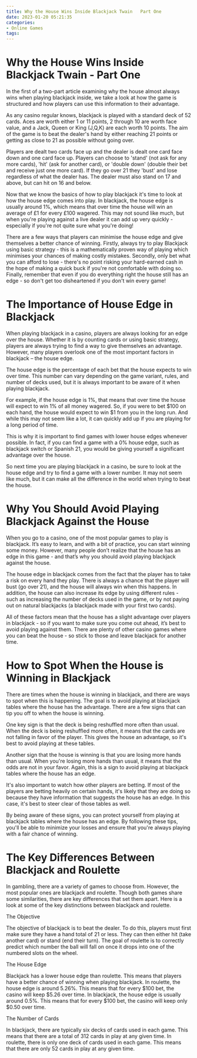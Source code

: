 ```yaml
---
title: Why the House Wins Inside Blackjack Twain   Part One
date: 2023-01-20 05:21:35
categories:
- Online Games
tags:
---
```



#  Why the House Wins Inside Blackjack Twain - Part One

In the first of a two-part article examining why the house almost always wins when playing blackjack inside, we take a look at how the game is structured and how players can use this information to their advantage.

As any casino regular knows, blackjack is played with a standard deck of 52 cards. Aces are worth either 1 or 11 points, 2 through 10 are worth face value, and a Jack, Queen or King (J,Q,K) are each worth 10 points. The aim of the game is to beat the dealer's hand by either reaching 21 points or getting as close to 21 as possible without going over.

Players are dealt two cards face up and the dealer is dealt one card face down and one card face up. Players can choose to 'stand' (not ask for any more cards), 'hit' (ask for another card), or 'double down' (double their bet and receive just one more card). If they go over 21 they 'bust' and lose regardless of what the dealer has. The dealer must also stand on 17 and above, but can hit on 16 and below.

Now that we know the basics of how to play blackjack it's time to look at how the house edge comes into play. In blackjack, the house edge is usually around 1%, which means that over time the house will win an average of £1 for every £100 wagered. This may not sound like much, but when you're playing against a live dealer it can add up very quickly - especially if you're not quite sure what you're doing!

There are a few ways that players can minimise the house edge and give themselves a better chance of winning. Firstly, always try to play Blackjack using basic strategy - this is a mathematically proven way of playing which minimises your chances of making costly mistakes. Secondly, only bet what you can afford to lose - there's no point risking your hard-earned cash in the hope of making a quick buck if you're not comfortable with doing so. Finally, remember that even if you do everything right the house still has an edge - so don't get too disheartened if you don't win every game!

#  The Importance of House Edge in Blackjack 

When playing blackjack in a casino, players are always looking for an edge over the house. Whether it is by counting cards or using basic strategy, players are always trying to find a way to give themselves an advantage. However, many players overlook one of the most important factors in blackjack – the house edge.

The house edge is the percentage of each bet that the house expects to win over time. This number can vary depending on the game variant, rules, and number of decks used, but it is always important to be aware of it when playing blackjack.

For example, if the house edge is 1%, that means that over time the house will expect to win 1% of all money wagered. So, if you were to bet $100 on each hand, the house would expect to win $1 from you in the long run. And while this may not seem like a lot, it can quickly add up if you are playing for a long period of time.

This is why it is important to find games with lower house edges whenever possible. In fact, if you can find a game with a 0% house edge, such as blackjack switch or Spanish 21, you would be giving yourself a significant advantage over the house.

So next time you are playing blackjack in a casino, be sure to look at the house edge and try to find a game with a lower number. It may not seem like much, but it can make all the difference in the world when trying to beat the house.

#  Why You Should Avoid Playing Blackjack Against the House 

When you go to a casino, one of the most popular games to play is blackjack. It’s easy to learn, and with a bit of practice, you can start winning some money. However, many people don’t realize that the house has an edge in this game - and that’s why you should avoid playing blackjack against the house.

The house edge in blackjack comes from the fact that the player has to take a risk on every hand they play. There is always a chance that the player will bust (go over 21), and the house will always win when this happens. In addition, the house can also increase its edge by using different rules - such as increasing the number of decks used in the game, or by not paying out on natural blackjacks (a blackjack made with your first two cards).

All of these factors mean that the house has a slight advantage over players in blackjack - so if you want to make sure you come out ahead, it’s best to avoid playing against them. There are plenty of other casino games where you can beat the house - so stick to those and leave blackjack for another time.

#  How to Spot When the House is Winning in Blackjack 

There are times when the house is winning in blackjack, and there are ways to spot when this is happening. The goal is to avoid playing at blackjack tables where the house has the advantage. There are a few signs that can tip you off to when the house is winning.

One key sign is that the deck is being reshuffled more often than usual. When the deck is being reshuffled more often, it means that the cards are not falling in favor of the player. This gives the house an advantage, so it's best to avoid playing at these tables.

Another sign that the house is winning is that you are losing more hands than usual. When you're losing more hands than usual, it means that the odds are not in your favor. Again, this is a sign to avoid playing at blackjack tables where the house has an edge.

It's also important to watch how other players are betting. If most of the players are betting heavily on certain hands, it's likely that they are doing so because they have information that suggests the house has an edge. In this case, it's best to steer clear of those tables as well.

By being aware of these signs, you can protect yourself from playing at blackjack tables where the house has an edge. By following these tips, you'll be able to minimize your losses and ensure that you're always playing with a fair chance of winning.

#  The Key Differences Between Blackjack and Roulette

In gambling, there are a variety of games to choose from. However, the most popular ones are blackjack and roulette. Though both games share some similarities, there are key differences that set them apart. Here is a look at some of the key distinctions between blackjack and roulette.

The Objective

The objective of blackjack is to beat the dealer. To do this, players must first make sure they have a hand total of 21 or less. They can then either hit (take another card) or stand (end their turn). The goal of roulette is to correctly predict which number the ball will fall on once it drops into one of the numbered slots on the wheel.

The House Edge

Blackjack has a lower house edge than roulette. This means that players have a better chance of winning when playing blackjack. In roulette, the house edge is around 5.26%. This means that for every $100 bet, the casino will keep $5.26 over time. In blackjack, the house edge is usually around 0.5%. This means that for every $100 bet, the casino will keep only $0.50 over time.

The Number of Cards

In blackjack, there are typically six decks of cards used in each game. This means that there are a total of 312 cards in play at any given time. In roulette, there is only one deck of cards used in each game. This means that there are only 52 cards in play at any given time.
